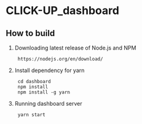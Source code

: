 # CLICK-UP_dashboard

## How to build

1. Downloading latest release of Node.js and NPM
        
        https://nodejs.org/en/download/

2. Install dependency for yarn

        cd dashboard
        npm install  
        npm install -g yarn
        
3. Running dashboard server

        yarn start
        
